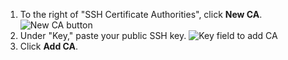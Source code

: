 1. To the right of "SSH Certificate Authorities", click **New CA**.
   ![New CA button](/assets/images/help/organizations/new-ca-button.png)
2. Under "Key," paste your public SSH key.
   ![Key field to add CA](/assets/images/help/organizations/ca-key-field.png)
3. Click **Add CA**.
